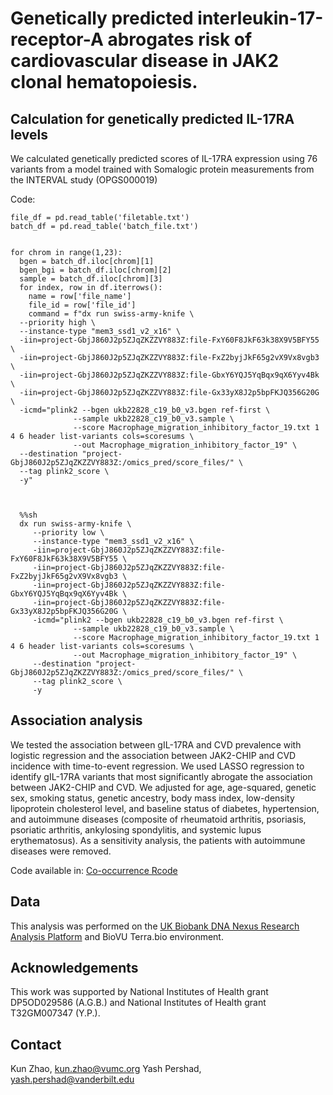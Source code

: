 # Genetically predicted interleukin-17-receptor-A abrogates risk of cardiovascular disease in JAK2 clonal hematopoiesis.

## Calculation for genetically predicted IL-17RA levels
We calculated genetically predicted scores of IL-17RA expression using 76 variants from a model trained with Somalogic protein measurements from the INTERVAL study (OPGS000019)

Code:
  

    file_df = pd.read_table('filetable.txt')
    batch_df = pd.read_table('batch_file.txt') 

    
    for chrom in range(1,23): 
      bgen = batch_df.iloc[chrom][1]
      bgen_bgi = batch_df.iloc[chrom][2]
      sample = batch_df.iloc[chrom][3]
      for index, row in df.iterrows():
        name = row['file_name']
        file_id = row['file_id']
        command = f"dx run swiss-army-knife \
      --priority high \
      --instance-type "mem3_ssd1_v2_x16" \
      -iin=project-GbjJ860J2p5ZJqZKZZVY883Z:file-FxY60F8JkF63k38X9V5BFY55 \
      -iin=project-GbjJ860J2p5ZJqZKZZVY883Z:file-FxZ2byjJkF65g2vX9Vx8vgb3 \
      -iin=project-GbjJ860J2p5ZJqZKZZVY883Z:file-GbxY6YQJ5YqBqx9qX6Yyv4Bk \
      -iin=project-GbjJ860J2p5ZJqZKZZVY883Z:file-Gx33yX8J2p5bpFKJQ356G20G \
      -icmd="plink2 --bgen ukb22828_c19_b0_v3.bgen ref-first \
                  --sample ukb22828_c19_b0_v3.sample \
                  --score Macrophage_migration_inhibitory_factor_19.txt 1 4 6 header list-variants cols=scoresums \
                  --out Macrophage_migration_inhibitory_factor_19" \
      --destination "project-GbjJ860J2p5ZJqZKZZVY883Z:/omics_pred/score_files/" \
      --tag plink2_score \
      -y"



      %%sh
      dx run swiss-army-knife \
         --priority low \
         --instance-type "mem3_ssd1_v2_x16" \
         -iin=project-GbjJ860J2p5ZJqZKZZVY883Z:file-FxY60F8JkF63k38X9V5BFY55 \
         -iin=project-GbjJ860J2p5ZJqZKZZVY883Z:file-FxZ2byjJkF65g2vX9Vx8vgb3 \
         -iin=project-GbjJ860J2p5ZJqZKZZVY883Z:file-GbxY6YQJ5YqBqx9qX6Yyv4Bk \
         -iin=project-GbjJ860J2p5ZJqZKZZVY883Z:file-Gx33yX8J2p5bpFKJQ356G20G \
         -icmd="plink2 --bgen ukb22828_c19_b0_v3.bgen ref-first \
                  --sample ukb22828_c19_b0_v3.sample \
                  --score Macrophage_migration_inhibitory_factor_19.txt 1 4 6 header list-variants cols=scoresums \
                  --out Macrophage_migration_inhibitory_factor_19" \
         --destination "project-GbjJ860J2p5ZJqZKZZVY883Z:/omics_pred/score_files/" \
         --tag plink2_score \
         -y


## Association analysis
We tested the association between gIL-17RA and CVD prevalence with logistic regression and the association between JAK2-CHIP and CVD incidence with time-to-event regression. We used LASSO regression to identify gIL-17RA variants that most significantly abrogate the association between JAK2-CHIP and CVD. We adjusted for age, age-squared, genetic sex, smoking status, genetic ancestry, body mass index, low-density lipoprotein cholesterol level, and baseline status of diabetes, hypertension, and autoimmune diseases (composite of rheumatoid arthritis, psoriasis, psoriatic arthritis, ankylosing spondylitis, and systemic lupus erythematosus). As a sensitivity analysis, the patients with autoimmune diseases were removed.

Code available in: [Co-occurrence Rcode](https://github.com/bicklab/mca-1m/blob/main/KZ_CHIP_mCA_cooccurrence.R)


## Data
This analysis was performed on the [UK Biobank DNA Nexus Research Analysis Platform](https://ukbiobank.dnanexus.com) and BioVU Terra.bio environment.

## Acknowledgements
This work was supported by National Institutes of Health grant DP5OD029586 (A.G.B.) and National Institutes of Health grant T32GM007347 (Y.P.).  

## Contact
Kun Zhao, kun.zhao@vumc.org
Yash Pershad, yash.pershad@vanderbilt.edu

